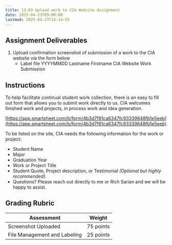 ```yaml
---
title: 13.03 Upload work to CIA Website Assignment
date: 2025-04-23T09:00:00
lastmod: 2025-04-23T14:14:55
---
```


## Assignment Deliverables

1. Upload confirmation screenshot of submission of a work to the CIA website via the form below
   - Label file YYYYMMDD Lastname Firstname CIA Website Work Submission

## Instructions

To help facilitate continual student work collection, there is an easy to fill out form that allows you to submit work directly to us. CIA welcomes finished work and projects, in process work and idea generation.

[https://app.smartsheet.com/b/form/4b3d7f81ca6347fc93339648fb1e5eeb](https://app.smartsheet.com/b/form/4b3d7f81ca6347fc93339648fb1e5eeb)

To be listed on the site, CIA needs the following information for the work or project:

- Student Name
- Major
- Graduation Year
- Work or Project Title
- Student Quote, Project description, or Testimonial _(Optional but highly recommended)_.
- Questions? Please reach out directly to me or Rich Sarian and we will be happy to assist.

## Grading Rubric

<div class="responsive-table-markdown">

| Assessment                   | Weight    |
| ---------------------------- | --------- |
| Screenshot Uploaded          | 75 points |
| File Management and Labeling | 25 points |

</div>
